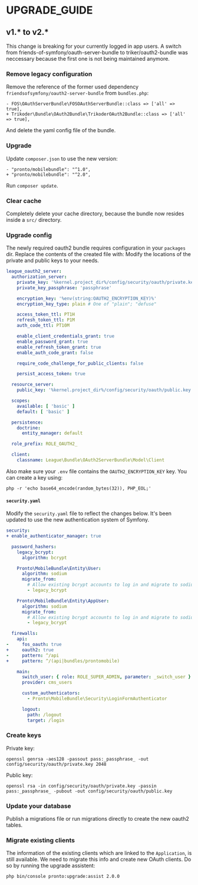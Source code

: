 # UPGRADE_GUIDE

## v1.* to v2.*

This change is breaking for your currently logged in app users. A switch from friends-of-symfony/oauth-server-bundle to triker/oauth2-bundle was neccessary because the first one is not being maintained anymore.

### Remove legacy configuration

Remove the reference of the former used dependency `friendsofsymfony/oauth2-server-bundle` from `bundles.php`:

```suggestion
- FOS\OAuthServerBundle\FOSOAuthServerBundle::class => ['all' => true],
+ Trikoder\Bundle\OAuth2Bundle\TrikoderOAuth2Bundle::class => ['all' => true],
```

And delete the yaml config file of the bundle.

### Upgrade

Update `composer.json` to use the new version:

```suggestion
- "pronto/mobilebundle": "^1.0",
+ "pronto/mobilebundle": "^2.0",
```

Run `composer update`.

### Clear cache

Completely delete your cache directory, because the bundle now resides inside a `src/` directory.

### Upgrade config

The newly required oauth2 bundle requires configuration in your `packages` dir. Replace the contents of the created file with:
Modify the locations of the private and public keys to your needs.

```yaml
league_oauth2_server:
  authorization_server:
    private_key: '%kernel.project_dir%/config/security/oauth/private.key'
    private_key_passphrase: 'passphrase'

    encryption_key: '%env(string:OAUTH2_ENCRYPTION_KEY)%'
    encryption_key_type: plain # One of "plain"; "defuse"

    access_token_ttl: PT1H
    refresh_token_ttl: P1M
    auth_code_ttl: PT10M

    enable_client_credentials_grant: true
    enable_password_grant: true
    enable_refresh_token_grant: true
    enable_auth_code_grant: false

    require_code_challenge_for_public_clients: false

    persist_access_token: true

  resource_server:
    public_key: '%kernel.project_dir%/config/security/oauth/public.key'

  scopes:
    available: [ 'basic' ]
    default: [ 'basic' ]

  persistence:
    doctrine:
      entity_manager: default

  role_prefix: ROLE_OAUTH2_

  client:
    classname: League\Bundle\OAuth2ServerBundle\Model\Client
```

Also make sure your `.env` file contains the `OAUTH2_ENCRYPTION_KEY` key. You can create a key using:

```
php -r 'echo base64_encode(random_bytes(32)), PHP_EOL;'
```

#### `security.yaml`

Modify the `security.yaml` file to reflect the changes below. It's been updated to use the new authentication system of Symfony.

```yaml
security:
+ enable_authenticator_manager: true

  password_hashers:
    legacy_bcrypt:
      algorithm: bcrypt

    Pronto\MobileBundle\Entity\User:
      algorithm: sodium
      migrate_from:
        # Allow existing bcrypt accounts to log in and migrate to sodium
        - legacy_bcrypt

    Pronto\MobileBundle\Entity\AppUser:
      algorithm: sodium
      migrate_from:
        # Allow existing bcrypt accounts to log in and migrate to sodium
        - legacy_bcrypt

  firewalls:
    api:
-     fos_oauth: true
+     oauth2: true
-     pattern: ^/api
+     pattern: ^/(api|bundles/prontomobile)

    main:
      switch_user: { role: ROLE_SUPER_ADMIN, parameter: _switch_user }
      provider: cms_users

      custom_authenticators:
        - Pronto\MobileBundle\Security\LoginFormAuthenticator

      logout:
        path: /logout
        target: /login
``` 

### Create keys

Private key:

```
openssl genrsa -aes128 -passout pass:_passphrase_ -out config/security/oauth/private.key 2048
```

Public key:

```
openssl rsa -in config/security/oauth/private.key -passin pass:_passphrase_ -pubout -out config/security/oauth/public.key
```

### Update your database

Publish a migrations file or run migrations directly to create the new oauth2 tables.

### Migrate existing clients

The information of the existing clients which are linked to the `Application`, is still available. We need to migrate this info and create new OAuth clients. Do so by running the upgrade assistent:

```
php bin/console pronto:upgrade:assist 2.0.0
```
